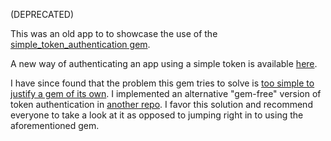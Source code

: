 (DEPRECATED)

This was an old app to to showcase the use of the [simple_token_authentication gem](https://github.com/gonzalo-bulnes/simple_token_authentication).

A new way of authenticating an app using a simple token is available [here](https://github.com/dnlserrano/token_auth_sample_app).

I have since found that the problem this gem tries to solve is [too simple to justify a gem of its own](https://github.com/gonzalo-bulnes/simple_token_authentication/issues/94#issuecomment-104444363).
I implemented an alternative "gem-free" version of token authentication in [another repo](https://github.com/dnlserrano/token_auth_sample_app).
I favor this solution and recommend everyone to take a look at it as opposed to jumping right in to using the aforementioned gem.

